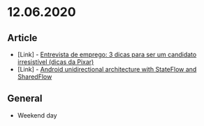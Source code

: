 # 12.06.2020

## Article

- \[Link\] - [Entrevista de emprego: 3 dicas para ser um candidato irresistível (dicas da Pixar)](https://medium.com/@FilipeDeschamps/entrevista-de-emprego-3-dicas-para-ser-um-candidato-irresist%C3%ADvel-dicas-da-pixar-82cfcc549d61)
- \[Link\] - [Android unidirectional architecture with StateFlow and SharedFlow](https://medium.com/eureka-engineering/android-unidirectional-architecture-with-stateflow-f5b2dda5ae73)

## General

- Weekend day

